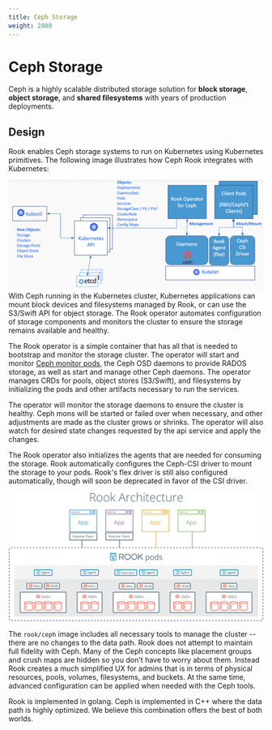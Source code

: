 ```yaml
---
title: Ceph Storage
weight: 2000
---
```


# Ceph Storage

Ceph is a highly scalable distributed storage solution for **block storage**, **object storage**, and **shared filesystems** with years of production deployments.

## Design

Rook enables Ceph storage systems to run on Kubernetes using Kubernetes primitives. The following image illustrates how Ceph Rook integrates with Kubernetes:

![Rook Architecture on Kubernetes](media/rook-architecture.png)
With Ceph running in the Kubernetes cluster, Kubernetes applications can
mount block devices and filesystems managed by Rook, or can use the S3/Swift API for object storage. The Rook operator
automates configuration of storage components and monitors the cluster to ensure the storage remains available
and healthy.

The Rook operator is a simple container that has all that is needed to bootstrap
and monitor the storage cluster. The operator will start and monitor [Ceph monitor pods](https://github.com/rook/rook/blob/master/design/ceph/mon-health.md), the Ceph OSD daemons to provide RADOS storage, as well as start and manage other Ceph daemons. The operator manages CRDs for pools, object stores (S3/Swift), and filesystems by initializing the pods and other artifacts necessary to run the services.

The operator will monitor the storage daemons to ensure the cluster is healthy. Ceph mons will be started or failed over when necessary, and
other adjustments are made as the cluster grows or shrinks.  The operator will also watch for desired state changes
requested by the api service and apply the changes.

The Rook operator also initializes the agents that are needed for consuming the storage. Rook automatically configures the Ceph-CSI driver to mount the storage to your pods. Rook's flex driver is still also configured automatically, though will soon be deprecated in favor of the CSI driver.

![Rook Components on Kubernetes](media/kubernetes.png)

The `rook/ceph` image includes all necessary tools to manage the cluster -- there are no changes to the data path.
Rook does not attempt to maintain full fidelity with Ceph. Many of the Ceph concepts like placement groups and crush maps
are hidden so you don't have to worry about them. Instead Rook creates a much simplified UX for admins that is in terms
of physical resources, pools, volumes, filesystems, and buckets. At the same time, advanced configuration can be applied when needed with the Ceph tools.

Rook is implemented in golang. Ceph is implemented in C++ where the data path is highly optimized. We believe
this combination offers the best of both worlds.
